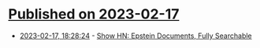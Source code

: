 # [Published on 2023-02-17](index.md)

* [2023-02-17, 18:28:24](https://news.ycombinator.com/item?id=34838422) - [Show HN: Epstein Documents, Fully Searchable](https://collie.ai/show/epstein)

